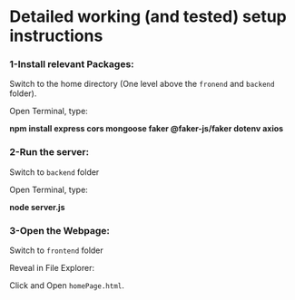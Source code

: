 # Detailed working (and tested) setup instructions

### 1-Install relevant Packages:

Switch to the home directory (One level above the `fronend` and `backend` folder).

Open Terminal, type:

**npm install express cors mongoose faker @faker-js/faker dotenv axios**

### 2-Run the server:

Switch to `backend` folder

Open Terminal, type:

**node server.js**

### 3-Open the Webpage:

Switch to `frontend` folder

Reveal in File Explorer:

Click and Open `homePage.html`.